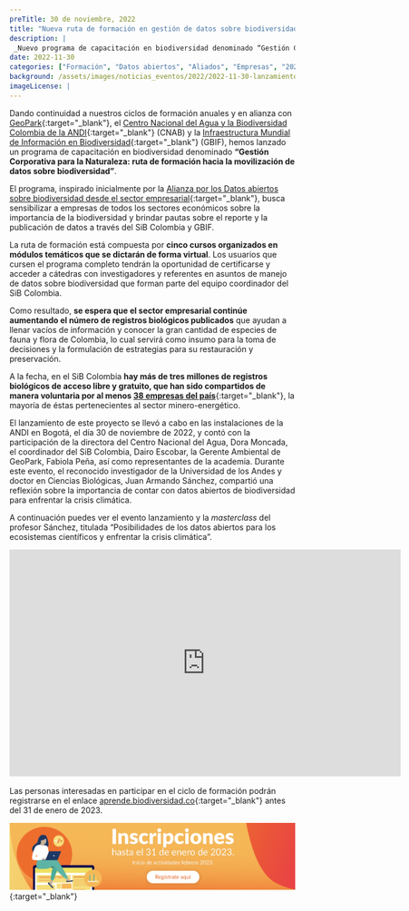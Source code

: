 ```yaml
---
preTitle: 30 de noviembre, 2022
title: "Nueva ruta de formación en gestión de datos sobre biodiversidad para empresas"
description: |
 _Nuevo programa de capacitación en biodiversidad denominado “Gestión Corporativa para la Naturaleza: ruta de formación hacia la movilización de datos sobre biodiversidad”._
date: 2022-11-30
categories: ["Formación", "Datos abiertos", "Aliados", "Empresas", "2022"]
background: /assets/images/noticias_eventos/2022/2022-11-30-lanzamiento-ruta-formacion.jpg
imageLicense: |
---
```


Dando continuidad a nuestros ciclos de formación anuales y en alianza con [GeoPark](https://www.geo-park.com/es/){:target="_blank"}, el [Centro Nacional del Agua y la Biodiversidad Colombia de la ANDI](https://www.andi.com.co/Home/Pagina/21-centro-nacional-del-agua-y-la-biodiversida){:target="_blank"} (CNAB) y la [Infraestructura Mundial de Información en Biodiversidad](https://www.gbif.org/){:target="_blank"} (GBIF), hemos lanzado un programa de capacitación en biodiversidad denominado **“Gestión Corporativa para la Naturaleza: ruta de formación hacia la movilización de datos sobre biodiversidad”**. 

El programa, inspirado inicialmente por la [Alianza por los Datos abiertos sobre biodiversidad desde el sector empresarial](https://biodiversidad.co/empresas){:target="_blank"}, busca sensibilizar a empresas de todos los sectores económicos sobre la importancia de la biodiversidad y brindar pautas sobre el reporte y la publicación de datos a través del SiB Colombia y GBIF.

La ruta de formación está compuesta por **cinco cursos organizados en módulos temáticos que se dictarán de forma virtual**. Los usuarios que cursen el programa completo tendrán la oportunidad de certificarse y acceder a cátedras con investigadores y referentes en asuntos de manejo de datos sobre biodiversidad que forman parte del equipo coordinador del SiB Colombia.

Como resultado, **se espera que el sector empresarial continúe aumentando el número de registros biológicos publicados** que ayudan a llenar vacíos de información y conocer la gran cantidad de especies de fauna y flora de Colombia, lo cual servirá como insumo para la toma de decisiones y la formulación de estrategias para su restauración y preservación.

A la fecha, en el SiB Colombia **hay más de tres millones de registros biológicos de acceso libre y gratuito, que han sido compartidos de manera voluntaria por al menos [38 empresas del país](https://biodiversidad.co/empresas#cu%C3%A1les-empresas-ya-publican-datos)**{:target="_blank"}, la mayoría de éstas pertenecientes al sector minero-energético.

El lanzamiento de este proyecto se llevó a cabo en las instalaciones de la ANDI en Bogotá, el día 30 de noviembre de 2022, y contó con la participación de la directora del Centro Nacional del Agua, Dora Moncada, el coordinador del SiB Colombia, Dairo Escobar, la Gerente Ambiental de GeoPark, Fabiola Peña, así como representantes de la academia. Durante este evento, el reconocido investigador de la Universidad de los Andes y doctor en Ciencias Biológicas, Juan Armando Sánchez, compartió una reflexión sobre la importancia de contar con datos abiertos de biodiversidad para enfrentar la crisis climática.

A continuación puedes ver el evento lanzamiento y la _masterclass_ del profesor Sánchez, titulada “Posibilidades de los datos abiertos para los ecosistemas científicos y enfrentar la crisis climática”.


<iframe width="690" height="400" src="https://www.youtube.com/embed/8SceS_l9ckk" title="YouTube video player" frameborder="0" allow="accelerometer; autoplay; clipboard-write; encrypted-media; gyroscope; picture-in-picture" allowfullscreen></iframe>


Las personas interesadas en participar en el ciclo de formación podrán registrarse en el enlace [aprende.biodiversidad.co](https://aprende.biodiversidad.co/){:target="_blank"} antes del 31 de enero de 2023.

[![](/assets/images/noticias_eventos/2022/2022-11-30-banner-inscripciones-ruta-formacion-empresas.png)](https://forms.gle/RKG6tccMWyzMTbaW7){:target="_blank"}


